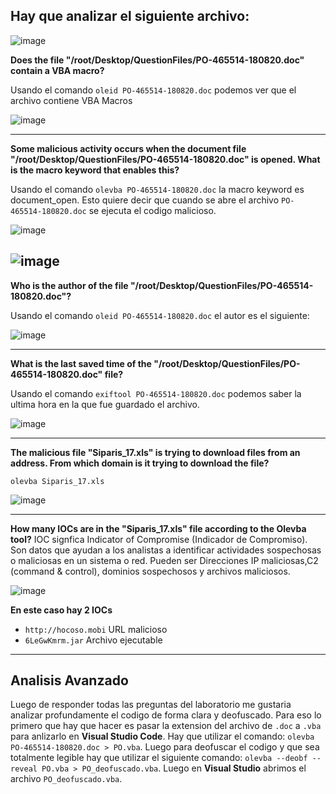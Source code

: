 ## Hay que analizar el siguiente archivo:
![image](https://github.com/user-attachments/assets/4b153e6f-2645-4fb0-91f9-152541535198)

**Does the file "/root/Desktop/QuestionFiles/PO-465514-180820.doc" contain a VBA macro?**

Usando el comando `oleid PO-465514-180820.doc` podemos ver que el archivo contiene VBA Macros

![image](https://github.com/user-attachments/assets/3d888628-4c61-4049-b85b-1a28a2d03270)

---

**Some malicious activity occurs when the document file "/root/Desktop/QuestionFiles/PO-465514-180820.doc" is opened. What is the macro keyword that enables this?**

Usando el comando `olevba PO-465514-180820.doc` la macro keyword es document_open. Esto quiere decir que cuando se abre el archivo `PO-465514-180820.doc` se ejecuta el codigo malicioso.

![image](https://github.com/user-attachments/assets/eefa0064-80eb-4616-adcf-6c3e24db99e6)

![image](https://github.com/user-attachments/assets/d4038b05-628e-4cd1-b557-242bd9e11c5f)
---

**Who is the author of the file "/root/Desktop/QuestionFiles/PO-465514-180820.doc"?**

Usando el comando `oleid PO-465514-180820.doc` el autor es el siguiente:

![image](https://github.com/user-attachments/assets/e6c07e6c-13b7-4abd-a9d5-eff587605416)

---

**What is the last saved time of the "/root/Desktop/QuestionFiles/PO-465514-180820.doc" file?**

Usando el comando `exiftool PO-465514-180820.doc` podemos saber la ultima hora en la que fue guardado el archivo.

![image](https://github.com/user-attachments/assets/134fbcb8-4989-45dc-8ddc-01c955e581f4)

---

**The malicious file "Siparis_17.xls" is trying to download files from an address. From which domain is it trying to download the file?**

`olevba Siparis_17.xls`

![image](https://github.com/user-attachments/assets/cba989d7-7d60-445c-9266-14e85eb9c40b)

---
**How many IOCs are in the "Siparis_17.xls" file according to the Olevba tool?**
IOC signfica Indicator of Compromise (Indicador de Compromiso). Son datos que ayudan a los analistas a identificar actividades sospechosas o maliciosas en un sistema o red. Pueden ser Direcciones IP maliciosas,C2 (command & control), dominios sospechosos y archivos maliciosos. 

![image](https://github.com/user-attachments/assets/d0857d1d-d230-4af6-8237-a5ef383fc7ca)

**En este caso hay 2 IOCs**
- `http://hocoso.mobi` URL malicioso
- `6LeGwKmrm.jar` Archivo ejecutable

---

## Analisis Avanzado

Luego de responder todas las preguntas del laboratorio me gustaria analizar profundamente el codigo de forma clara y deofuscado. Para eso lo primero que hay que hacer es pasar la extension del archivo de `.doc` a `.vba` para anlizarlo en **Visual Studio Code**. Hay que utilizar el comando: `olevba PO-465514-180820.doc > PO.vba`. Luego para deofuscar el codigo y que sea totalmente legible hay que utilizar el siguiente comando: `olevba --deobf --reveal PO.vba > PO_deofuscado.vba`. Luego en **Visual Studio** abrimos el archivo `PO_deofuscado.vba`.
